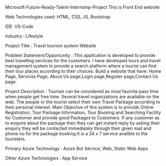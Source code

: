 Microsoft-Future-Ready-Talent-Internship-Project This is Front End website

Web Technologies used: HTML, CSS, JS, Bootstrap

IDE: VS-Code

Industry : Lifestyle

Project Title : Travel tourism system Website

Problem Statement/Opportunity : This application is developed to provide best travelling services for the customers. I have developed tours and travel management system to provide a search platform where a tourist can find their tour places according to their choices. Build a website that have: Home Page, Services Page, About Us page,Login page,Register page,Contact Us page.

Project Description : Tourism can be considered as most favorite pass time when people get free time. Several travel organizations are available on the web. The people or the tourist select their own Travel Package according to their personal interest. Main Objective of this system is to provide Online Registration, Tour Package Information, Tour Booking and Searching Facility for Customer and provide good Packages to Customers. If any customer as to enquire about the package then they can get instant reply by asking their enquiry they will be contacted immediately through their given mail and phone no for the package booking.It is a 24 x 7 service availble to the touristers.

Primary Azure Technology : Azure Bot Service, Web, Static Web Apps

Other Azure Technologies : App Service
